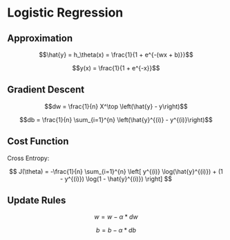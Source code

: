 # Logistic Regression

## Approximation
$$\hat{y} = h_\theta(x) = \frac{1}{1 + e^{-(wx + b)}}$$

$$y(x) = \frac{1}{1 + e^{-x}}$$

## Gradient Descent
$$dw = \frac{1}{n} X^\top \left(\hat{y} - y\right)$$

$$db = \frac{1}{n} \sum_{i=1}^{n} \left(\hat{y}^{(i)} - y^{(i)}\right)$$

## Cost Function
Cross Entropy:

$$
J(\theta) = -\frac{1}{n} \sum_{i=1}^{n} \left[ y^{(i)} \log(\hat{y}^{(i)}) + (1 - y^{(i)}) \log(1 - \hat{y}^{(i)}) \right]
$$

## Update Rules
$$w = w - \alpha * dw$$

$$b = b - \alpha * db$$